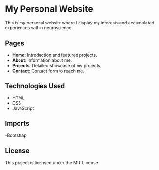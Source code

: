 # My Personal Website

This is my personal website where I display my interests and accumulated experiences within neuroscience. 

## Pages

- **Home**: Introduction and featured projects.
- **About**: Information about me.
- **Projects**: Detailed showcase of my projects.
- **Contact**: Contact form to reach me.

## Technologies Used

- HTML
- CSS
- JavaScript

## Imports

-Bootstrap

## License

This project is licensed under the MIT License
